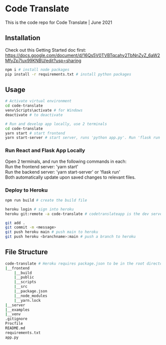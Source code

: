 # Code Translate
This is the code repo for Code Translate | June 2021

## Installation
Check out this Getting Started doc first: https://docs.google.com/document/d/16Qs5V0TVBTqcahy2TbNnZyZ_6aW2MfyZp7Iux99KNBU/edit?usp=sharing
```bash
npm i # install node packages
pip install -r requirements.txt # install python packages
```

## Usage  
```bash
# Activate virtual environment
cd code-translate
venv\Scripts\activate # for Windows
deactivate # to deactivate

# Run and develop app locally, use 2 terminals
cd code-translate
yarn start # start frontend
yarn start-server # start server, runs 'python app.py'. Run 'flask run' to run without debugger.
```


### Run React and Flask App Locally
Open 2 terminals, and run the following commands in each:  
Run the frontend server: 'yarn start'  
Run the backend server: 'yarn start-server' or 'flask run'  
Both automatically update upon saved changes to relevant files.


### Deploy to Heroku
```bash
npm run build # create the build file

heroku login # sign into heroku
heroku git:remote -a code-translate # codetranslateapp is the dev server, code-translate-app / code-translate is the production server

git add .
git commit -m <message>
git push heroku main # push main to heroku
git push heroku <branchname>:main # push a branch to heroku
```


## File Structure
```bash
code-translate # Heroku requires package.json to be in the root directory. This ideal file structure does not work.
|__frontend
    |__build
    |__public
    |__scripts
    |__src
    |__package.json
    |__node_modules
    |__yarn.lock
|__server
|__examples
|__venv
.gitignore
Procfile
README.md
requirements.txt
app.py
```